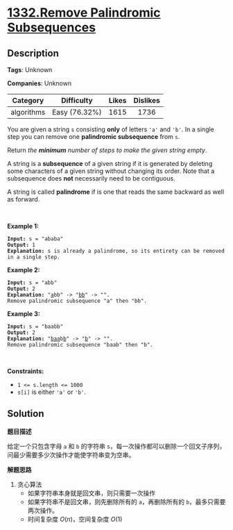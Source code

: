 # [1332.Remove Palindromic Subsequences](https://leetcode.com/problems/remove-palindromic-subsequences/description/)

## Description

**Tags**: Unknown

**Companies**: Unknown

|  Category  |  Difficulty   | Likes | Dislikes |
| :--------: | :-----------: | :---: | :------: |
| algorithms | Easy (76.32%) | 1615  |   1736   |

<p>You are given a string <code>s</code> consisting <strong>only</strong> of letters <code>&#39;a&#39;</code> and <code>&#39;b&#39;</code>. In a single step you can remove one <strong>palindromic subsequence</strong> from <code>s</code>.</p>
<p>Return <em>the <strong>minimum</strong> number of steps to make the given string empty</em>.</p>
<p>A string is a <strong>subsequence</strong> of a given string if it is generated by deleting some characters of a given string without changing its order. Note that a subsequence does <strong>not</strong> necessarily need to be contiguous.</p>
<p>A string is called <strong>palindrome</strong> if is one that reads the same backward as well as forward.</p>
<p>&nbsp;</p>
<p><strong class="example">Example 1:</strong></p>
<pre><code><strong>Input:</strong> s = &quot;ababa&quot;
<strong>Output:</strong> 1
<strong>Explanation:</strong> s is already a palindrome, so its entirety can be removed in a single step.</code></pre>
<p><strong class="example">Example 2:</strong></p>
<pre><code><strong>Input:</strong> s = &quot;abb&quot;
<strong>Output:</strong> 2
<strong>Explanation:</strong> &quot;<u>a</u>bb&quot; -&gt; &quot;<u>bb</u>&quot; -&gt; &quot;&quot;.
Remove palindromic subsequence &quot;a&quot; then &quot;bb&quot;.</code></pre>
<p><strong class="example">Example 3:</strong></p>
<pre><code><strong>Input:</strong> s = &quot;baabb&quot;
<strong>Output:</strong> 2
<strong>Explanation:</strong> &quot;<u>baa</u>b<u>b</u>&quot; -&gt; &quot;<u>b</u>&quot; -&gt; &quot;&quot;.
Remove palindromic subsequence &quot;baab&quot; then &quot;b&quot;.</code></pre>
<p>&nbsp;</p>
<p><strong>Constraints:</strong></p>
<ul>
  <li><code>1 &lt;= s.length &lt;= 1000</code></li>
  <li><code>s[i]</code> is either <code>&#39;a&#39;</code> or <code>&#39;b&#39;</code>.</li>
</ul>

## Solution

**题目描述**

给定一个只包含字母 `a` 和 `b` 的字符串 `s`，每一次操作都可以删除一个回文子序列，问最少需要多少次操作才能使字符串变为空串。

**解题思路**

1. 贪心算法
   - 如果字符串本身就是回文串，则只需要一次操作
   - 如果字符串不是回文串，则先删除所有的 `a`，再删除所有的 `b`，最多只需要两次操作。
   - 时间复杂度 $O(n)$，空间复杂度 $O(1)$
